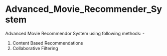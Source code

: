 # Advanced_Movie_Recommender_System

Advanced Movie Recommendor System using following methods: -

1. Content Based Recommendations
2. Collaborative Filtering
